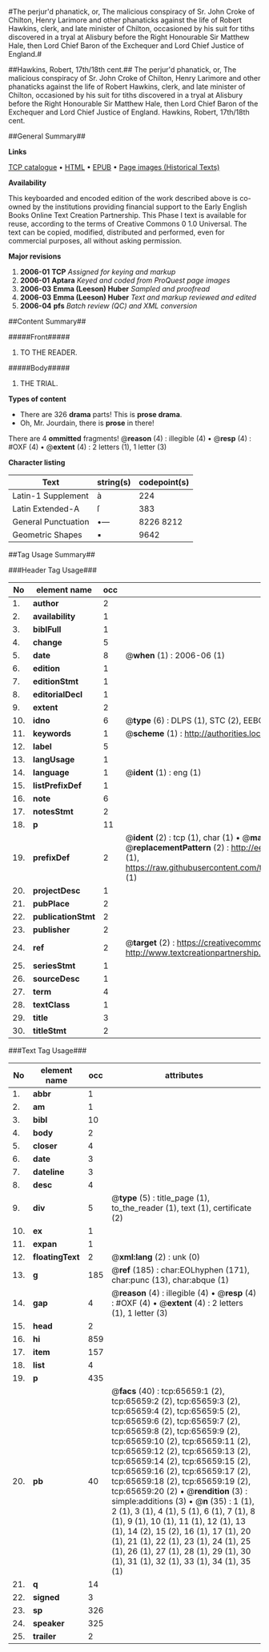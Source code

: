 #The perjur'd phanatick, or, The malicious conspiracy of Sr. John Croke of Chilton, Henry Larimore and other phanaticks against the life of Robert Hawkins, clerk, and late minister of Chilton, occasioned by his suit for tiths discovered in a tryal at Alisbury before the Right Honourable Sir Matthew Hale, then Lord Chief Baron of the Exchequer and Lord Chief Justice of England.#

##Hawkins, Robert, 17th/18th cent.##
The perjur'd phanatick, or, The malicious conspiracy of Sr. John Croke of Chilton, Henry Larimore and other phanaticks against the life of Robert Hawkins, clerk, and late minister of Chilton, occasioned by his suit for tiths discovered in a tryal at Alisbury before the Right Honourable Sir Matthew Hale, then Lord Chief Baron of the Exchequer and Lord Chief Justice of England.
Hawkins, Robert, 17th/18th cent.

##General Summary##

**Links**

[TCP catalogue](http://www.ota.ox.ac.uk/tcp/)  • 
[HTML](http://tei.it.ox.ac.uk/tcp/Texts-HTML/free/A43/A43101.html)  • 
[EPUB](http://tei.it.ox.ac.uk/tcp/Texts-EPUB/free/A43/A43101.epub) • 
[Page images (Historical Texts)](https://data.historicaltexts.jisc.ac.uk/view?pubId=eebo-12680996e&pageId=eebo-12680996e-65659-1)

**Availability**

This keyboarded and encoded edition of the
	       work described above is co-owned by the institutions
	       providing financial support to the Early English Books
	       Online Text Creation Partnership. This Phase I text is
	       available for reuse, according to the terms of Creative
	       Commons 0 1.0 Universal. The text can be copied,
	       modified, distributed and performed, even for
	       commercial purposes, all without asking permission.

**Major revisions**

1. __2006-01__ __TCP__ *Assigned for keying and markup*
1. __2006-01__ __Aptara__ *Keyed and coded from ProQuest page images*
1. __2006-03__ __Emma (Leeson) Huber__ *Sampled and proofread*
1. __2006-03__ __Emma (Leeson) Huber__ *Text and markup reviewed and edited*
1. __2006-04__ __pfs__ *Batch review (QC) and XML conversion*

##Content Summary##

#####Front#####

1. TO THE
READER.

#####Body#####

1. THE
TRIAL.

**Types of content**

  * There are 326 **drama** parts! This is **prose drama**.
  * Oh, Mr. Jourdain, there is **prose** in there!

There are 4 **ommitted** fragments! 
 @__reason__ (4) : illegible (4)  •  @__resp__ (4) : #OXF (4)  •  @__extent__ (4) : 2 letters (1), 1 letter (3)

**Character listing**


|Text|string(s)|codepoint(s)|
|---|---|---|
|Latin-1 Supplement|à|224|
|Latin Extended-A|ſ|383|
|General Punctuation|•—|8226 8212|
|Geometric Shapes|▪|9642|

##Tag Usage Summary##

###Header Tag Usage###

|No|element name|occ|attributes|
|---|---|---|---|
|1.|__author__|2||
|2.|__availability__|1||
|3.|__biblFull__|1||
|4.|__change__|5||
|5.|__date__|8| @__when__ (1) : 2006-06 (1)|
|6.|__edition__|1||
|7.|__editionStmt__|1||
|8.|__editorialDecl__|1||
|9.|__extent__|2||
|10.|__idno__|6| @__type__ (6) : DLPS (1), STC (2), EEBO-CITATION (1), OCLC (1), VID (1)|
|11.|__keywords__|1| @__scheme__ (1) : http://authorities.loc.gov/ (1)|
|12.|__label__|5||
|13.|__langUsage__|1||
|14.|__language__|1| @__ident__ (1) : eng (1)|
|15.|__listPrefixDef__|1||
|16.|__note__|6||
|17.|__notesStmt__|2||
|18.|__p__|11||
|19.|__prefixDef__|2| @__ident__ (2) : tcp (1), char (1)  •  @__matchPattern__ (2) : ([0-9\-]+):([0-9IVX]+) (1), (.+) (1)  •  @__replacementPattern__ (2) : http://eebo.chadwyck.com/downloadtiff?vid=$1&page=$2 (1), https://raw.githubusercontent.com/textcreationpartnership/Texts/master/tcpchars.xml#$1 (1)|
|20.|__projectDesc__|1||
|21.|__pubPlace__|2||
|22.|__publicationStmt__|2||
|23.|__publisher__|2||
|24.|__ref__|2| @__target__ (2) : https://creativecommons.org/publicdomain/zero/1.0/ (1), http://www.textcreationpartnership.org/docs/. (1)|
|25.|__seriesStmt__|1||
|26.|__sourceDesc__|1||
|27.|__term__|4||
|28.|__textClass__|1||
|29.|__title__|3||
|30.|__titleStmt__|2||


###Text Tag Usage###

|No|element name|occ|attributes|
|---|---|---|---|
|1.|__abbr__|1||
|2.|__am__|1||
|3.|__bibl__|10||
|4.|__body__|2||
|5.|__closer__|4||
|6.|__date__|3||
|7.|__dateline__|3||
|8.|__desc__|4||
|9.|__div__|5| @__type__ (5) : title_page (1), to_the_reader (1), text (1), certificate (2)|
|10.|__ex__|1||
|11.|__expan__|1||
|12.|__floatingText__|2| @__xml:lang__ (2) : unk (0)|
|13.|__g__|185| @__ref__ (185) : char:EOLhyphen (171), char:punc (13), char:abque (1)|
|14.|__gap__|4| @__reason__ (4) : illegible (4)  •  @__resp__ (4) : #OXF (4)  •  @__extent__ (4) : 2 letters (1), 1 letter (3)|
|15.|__head__|2||
|16.|__hi__|859||
|17.|__item__|157||
|18.|__list__|4||
|19.|__p__|435||
|20.|__pb__|40| @__facs__ (40) : tcp:65659:1 (2), tcp:65659:2 (2), tcp:65659:3 (2), tcp:65659:4 (2), tcp:65659:5 (2), tcp:65659:6 (2), tcp:65659:7 (2), tcp:65659:8 (2), tcp:65659:9 (2), tcp:65659:10 (2), tcp:65659:11 (2), tcp:65659:12 (2), tcp:65659:13 (2), tcp:65659:14 (2), tcp:65659:15 (2), tcp:65659:16 (2), tcp:65659:17 (2), tcp:65659:18 (2), tcp:65659:19 (2), tcp:65659:20 (2)  •  @__rendition__ (3) : simple:additions (3)  •  @__n__ (35) : 1 (1), 2 (1), 3 (1), 4 (1), 5 (1), 6 (1), 7 (1), 8 (1), 9 (1), 10 (1), 11 (1), 12 (1), 13 (1), 14 (2), 15 (2), 16 (1), 17 (1), 20 (1), 21 (1), 22 (1), 23 (1), 24 (1), 25 (1), 26 (1), 27 (1), 28 (1), 29 (1), 30 (1), 31 (1), 32 (1), 33 (1), 34 (1), 35 (1)|
|21.|__q__|14||
|22.|__signed__|3||
|23.|__sp__|326||
|24.|__speaker__|325||
|25.|__trailer__|2||
